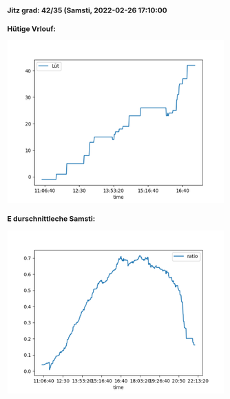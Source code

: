 ### Jitz grad: 42/35 (Samsti, 2022-02-26 17:10:00

### Hütige Vrlouf:
![Graph](Today.png)

### E durschnittleche Samsti:
![Graph](Samsti.png)